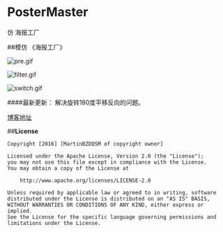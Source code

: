 # PosterMaster
仿 海报工厂

##模仿 《海报工厂》


![pre.gif](https://github.com/MartinBZDQSM/PosterMaster/blob/master/app/src/main/res/raw/pre.gif)

![filter.gif](https://github.com/MartinBZDQSM/PosterMaster/blob/master/app/src/main/res/raw/filter.gif)

![switch.gif](https://github.com/MartinBZDQSM/PosterMaster/blob/master/app/src/main/res/raw/switch1.gif)

####最新更新： 解决旋转180度平移反向的问题。

[博客地址](http://www.jianshu.com/p/7ec2d62ae9f8 "博客地址")

##**License**

```license
Copyright [2016] [MartinBZDQSM of copyright owner]

Licensed under the Apache License, Version 2.0 (the "License");
you may not use this file except in compliance with the License.
You may obtain a copy of the License at

    http://www.apache.org/licenses/LICENSE-2.0

Unless required by applicable law or agreed to in writing, software
distributed under the License is distributed on an "AS IS" BASIS,
WITHOUT WARRANTIES OR CONDITIONS OF ANY KIND, either express or implied.
See the License for the specific language governing permissions and
limitations under the License.
```
